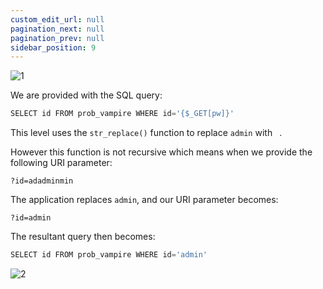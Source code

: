 ```yaml
---
custom_edit_url: null
pagination_next: null
pagination_prev: null
sidebar_position: 9
---
```


![1](https://github.com/Kunull/Write-ups/assets/110326359/ac165bb9-b70d-4723-b941-ab315029c976)

We are provided with the SQL query:

```sql
SELECT id FROM prob_vampire WHERE id='{$_GET[pw]}'
```

This level uses the `str_replace()` function to replace `admin` with ` `. 


However this function is not recursive which means when we provide the following URI parameter:

```
?id=adadminmin
```

The application replaces `admin`, and our URI parameter becomes:

```
?id=admin
```

The resultant query then becomes:

```sql
SELECT id FROM prob_vampire WHERE id='admin'
```

![2](https://github.com/Kunull/Write-ups/assets/110326359/f8d863b8-07ab-4d01-b24a-93901a8906c5)
